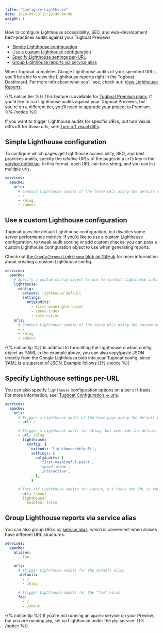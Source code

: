 ```yaml
---
title: "Configure Lighthouse"
date: 2020-09-23T15:29:49-04:00
weight: 1
---
```


How to configure Lighthouse accessibility, SEO, and web-development best-practices audits against your Tugboat Previews

- [Simple Lighthouse configuration](#simple-lighthouse-configuration)
- [Use a custom Lighthouse configuration](#use-a-custom-lighthouse-configuration)
- [Specify Lighthouse settings per-URL](#specify-lighthouse-settings-per-url)
- [Group Lighthouse reports via service alias](#group-lighthouse-reports-via-service-alias)

When Tugboat completes Google Lighthouse audits of your specified URLs, you'll be able to view the Lighthouse reports
right in the Tugboat Dashboard. For more info about what you'll see, check out:
[View Lighthouse Reports](../view-lighthouse-reports/).

{{% notice tier %}} This feature is available for [Tugboat Premium plans](https://www.tugboat.qa/premium). If you'd like
to run Lighthouse audits against your Tugboat Previews, but you're on a different tier, you'll need to upgrade your
project to Premium.{{% /notice %}}

If you want to trigger Lighthouse audits for specific URLs, but turn visual diffs off for those urls, see:
[Turn off visual diffs](/visual-diffs/configure-visual-diffs/#turn-off-visual-diffs).

## Simple Lighthouse configuration

To configure which pages get Lighthouse accessibility, SEO, and best practices audits, specify the _relative URLs_ of
the pages in a `urls` key in the [service definition](/setting-up-services/). In this format, each URL can be a string,
and you can list multiple urls.

```yaml
services:
  apache:
    urls:
      # Conduct Lighthouse audits of the these URLs using the default options
      - /
      - /blog
      - /about
```

## Use a custom Lighthouse configuration

Tugboat uses the default Lighthouse configuration, but disables some server performance metrics. If you'd like to use a
custom Lighthouse configuration, to tweak audit scoring or add custom checks, you can pass a custom Lighthouse
configuration object to use when generating reports.

Check out
[the `GoogleChrome/Lighthouse` blob on GitHub](https://github.com/GoogleChrome/lighthouse/blob/HEAD/docs/configuration.md)
for more information about creating a custom Lighthouse config.

```yaml
services:
  apache:
    # Specify a custom config object to use to conduct Lighthouse audits
    lighthouse:
      config:
        extends: lighthouse:default
        settings:
          onlyAudits:
            - first-meaningful-paint
            - speed-index
            - interactive
    urls:
      # Conduct Lighthouse audits of the these URLs using the custom config
      - /
      - /blog
      - /about
```

{{% notice tip %}} In addition to formatting the Lighthouse custom config object as YAML in the example above, you can
also copy/paste JSON directly from the Google Lighthouse blob into your Tugboat config, since YAML is a superset of
JSON. Example follows.{{% /notice %}}

## Specify Lighthouse settings per-URL

You can also specify `lighthouse` configuration options on a per `url` basis. For more information, see:
[Tugboat Configuration -> urls](/reference/tugboat-configuration/#urls).

```yaml
services:
  apache:
    urls:
      # Trigger a Lighthouse audit of the home page using the default options
      - url: /

      # Trigger a Lighthouse audit for /blog, but override the default config with a custom config object
      - url: /blog
        lighthouse:
          config: {
            extends: 'lighthouse:default',
            settings: {
              onlyAudits: [
                'first-meaningful-paint',
                'speed-index',
                'interactive',
              ],
            }

      # Turn off Lighthouse audits for /about, but leave the URL in the list for other Service URL activities, such as generating visual diffs
      - url: /about
        lighthouse:
          enabled: false
```

## Group Lighthouse reports via service alias

You can also group URLs by [service alias](/reference/tugboat-configuration/#aliases), which is convenient when aliases
have different URL structures.

```yaml
services:
  apache:
    aliases:
      - foo

    urls:
      # Trigger Lighthouse audits for the default alias
      :default:
        - /
        - /blog

      # Trigger Lighthouse audits for the "foo" alias
      foo:
        - /
        - /about
```

{{% notice tip %}} If you're not running an `apache` service on your Preview, but you _are_ running `php`, set up
Lighthouse under the `php` service. {{% /notice %}}
